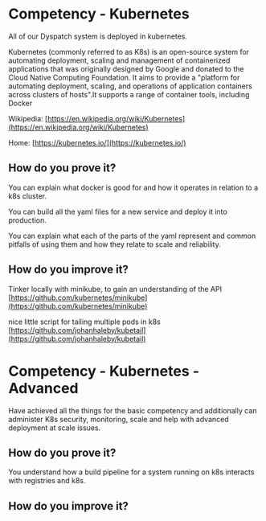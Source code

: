 # Competency - Kubernetes

All of our Dyspatch system is deployed in kubernetes.  

Kubernetes (commonly referred to as K8s) is an open-source system for automating deployment, scaling and management of containerized applications that was originally designed by Google and donated to the Cloud Native Computing Foundation. It aims to provide a "platform for automating deployment, scaling, and operations of application containers across clusters of hosts".It supports a range of container tools, including Docker

Wikipedia: [https://en.wikipedia.org/wiki/Kubernetes](https://en.wikipedia.org/wiki/Kubernetes) 

Home: [https://kubernetes.io/](https://kubernetes.io/) 

## How do you prove it?

You can explain what docker is good for and how it operates in relation to a k8s cluster.

You can build all the yaml files for a new service and deploy it into production.

You can explain what each of the parts of the yaml represent and common pitfalls of using them and how they relate to scale and reliability.

## How do you improve it?

Tinker locally with minikube, to gain an understanding of the API [https://github.com/kubernetes/minikube](https://github.com/kubernetes/minikube)

nice little script for tailing multiple pods in k8s [https://github.com/johanhaleby/kubetail](https://github.com/johanhaleby/kubetail) 

# Competency - Kubernetes - Advanced

Have achieved all the things for the basic competency and additionally can administer K8s security, monitoring, scale and help with advanced deployment at scale issues.

## How do you prove it?

You understand how a build pipeline for a system running on k8s interacts with registries and k8s.

## How do you improve it?

